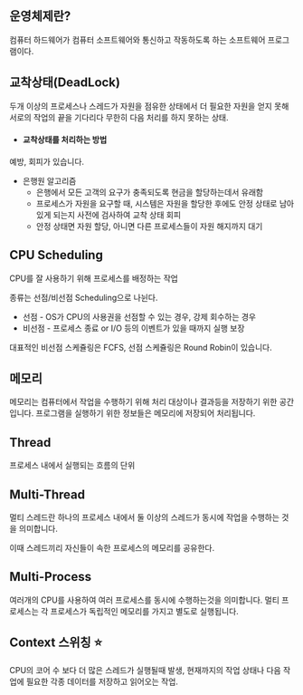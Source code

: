 ## 운영체제란?
컴퓨터 하드웨어가 컴퓨터 소프트웨어와 통신하고 작동하도록 하는 소프트웨어 프로그램이다.



## 교착상태(DeadLock)

두개 이상의 프로세스나 스레드가 자원을 점유한 상태에서 더 필요한 자원을 얻지 못해 서로의 작업의 끝을 기다리다 무한히 다음 처리를 하지 못하는 상태.

* #### 교착상태를 처리하는 방법

예방, 회피가 있습니다.

* 은행원 알고리즘
    * 은행에서 모든 고객의 요구가 충족되도록 현금을 할당하는데서 유래함
    * 프로세스가 자원을 요구할 때, 시스템은 자원을 할당한 후에도 안정 상태로 남아있게 되는지 사전에 검사하여 교착 상태 회피
    * 안정 상태면 자원 할당, 아니면 다른 프로세스들이 자원 해지까지 대기

## CPU Scheduling
CPU를 잘 사용하기 위해 프로세스를 배정하는 작업

종류는 선점/비선점 Scheduling으로 나뉜다.
* 선점 - OS가 CPU의 사용권을 선점할 수 있는 경우, 강제 회수하는 경우
* 비선점 - 프로세스 종료 or I/O 등의 이벤트가 있을 때까지 실행 보장

대표적인 비선점 스케쥴링은 FCFS, 선점 스케쥴링은 Round Robin이 있습니다.

## 메모리
메모리는 컴퓨터에서 작업을 수행하기 위해 처리 대상이나 결과등을 저장하기 위한 공간입니다. 프로그램을 실행하기 위한 정보들은 메모리에 저장되어 처리됩니다.

## Thread
프로세스 내에서 실행되는 흐름의 단위

## Multi-Thread
멀티 스레드란 하나의 프로세스 내에서 둘 이상의 스레드가 동시에 작업을 수행하는 것을 의미합니다.

이때 스레드끼리 자신들이 속한 프로세스의 메모리를 공유한다.

## Multi-Process
여러개의 CPU를 사용하여 여러 프로세스를 동시에 수행하는것을 의미합니다.
멀티 프로세스는 각 프로세스가 독립적인 메모리를 가지고 별도로 실행됩니다.

## Context 스위칭 ⭐️
CPU의 코어 수 보다 더 많은 스레드가 실행될때 발생,
현재까지의 작업 상태나 다음 작업에 필요한 각종 데이터를 저장하고 읽어오는 작업.